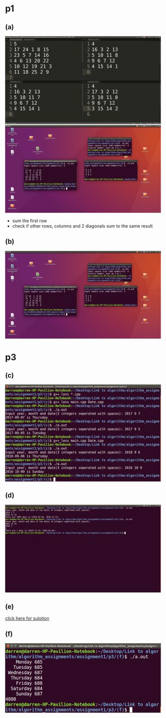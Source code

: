 # p1
## (a)
![pic](p1/a/screenshot_input.png)
![pic](p1/b/screenshot_result.png)
* sum the first row
* check if other rows, columns and 2 diagonals sum to the same result

## (b)
![pic](p1/b/screenshot_result.png)
# p3

## (c)
![pic](p3/c/screenshot_result.png)
## (d)
![pic](p3/d/screenshot_result.png)
## (e)
[click here for sulotion](p3/e/solution.txt)
## (f)
![pic](p3/f/screenshot_result.png)
